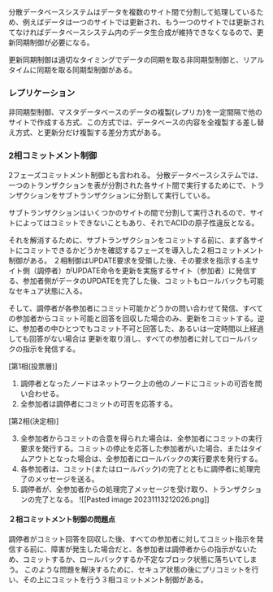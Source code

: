 分散データベースシステムはデータを複数のサイト間で分割して処理しているため、例えばデータは一つのサイトでは更新され、もう一つのサイトでは更新されてなければデータベースシステム内のデータ生合成が維持できなくなるので、更新同期制御が必要になる。

更新同期制御は適切なタイミングでデータの同期を取る非同期型制御と、リアルタイムに同期を取る同期型制御がある。

### レプリケーション
非同期型制御、マスタデータベースのデータの複製(レプリカ)を一定間隔で他のサイトで作成する方式、この方式では、データベースの内容を全複製する差し替え方式、と更新分だけ複製する差分方式がある。

### 2相コミットメント制御
2フェーズコミットメント制御とも言われる。
分散データベースシステムでは、一つのトランザクションを表が分割された各サイト間で実行するためにで、トランザクションをサブトランザクションに分割して実行している。

サブトランザクションはいくつかのサイトの間で分割して実行されるので、サイトによってはコミットできないこともあり、それでACIDの原子性違反となる。

それを解消するために、サブトランザクションをコミットする前に、まず各サイトにコミットできるかどうかを確認するフェーズを導入した２相コミットメント制御がある。
２相制御はUPDATE要求を受領した後、その要求を指示する主サイト側（調停者）がUPDATE命令を更新を実施するサイト（参加者）に発信する、参加者側がデータのUPDATEを完了した後、コミットもロールバックも可能なセキュア状態に入る。

そして、調停者が各参加者にコミット可能かどうかの問い合わせて発信、すべての参加者からコミット可能と回答を回収した場合のみ、更新をコミットする。逆に、参加者の中ひとつでもコミット不可と回答した、あるいは一定時間以上経過しても回答がない場合は
更新を取り消し、すべての参加者に対してロールバックの指示を発信する。

\[第1相(投票層)]

1. 調停者となったノードはネットワーク上の他のノードにコミットの可否を問い合わせる。
2. 全参加者は調停者にコミットの可否を応答する。

\[第2相(決定相)]  

3. 全参加者からコミットの合意を得られた場合は、全参加者にコミットの実行要求を発行する。コミットの停止を応答した参加者がいた場合、またはタイムアウトとなった場合は、全参加者にロールバックの実行要求を発行する。
4. 各参加者は、コミット(またはロールバック)の完了とともに調停者に処理完了のメッセージを送る。
5. 調停者が、全参加者からの処理完了メッセージを受け取り、トランザクションの完了となる。
![[Pasted image 20231113212026.png]]

#### ２相コミットメント制御の問題点
調停者がコミット回答を回収した後、すべての参加者に対してコミット指示を発信する前に、障害が発生した場合だと、各参加者は調停者からの指示がないため、コミットするか、ロールバックするか不定なブロック状態に落ちいてしまう。
このような問題を解決するために、セキュア状態の後にプリコミットを行い、その上にコミットを行う３相コミットメント制御がある。
